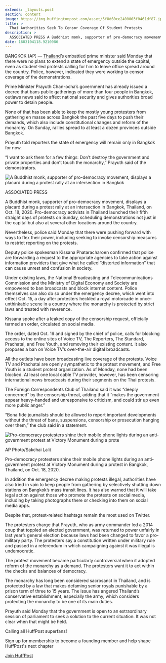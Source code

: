 ```yaml
--- 
extends: _layouts.post 
section: content 
image: https://img.huffingtonpost.com/asset/5f8d60ce2400003f0461df87.jpeg?cache=etbkd06uot&ops=1778_1000 
title: > 
  Thai Authorities Seek To Censor Coverage Of Student Protests 
description: > 
  ASSOCIATED PRESS A Buddhist monk, supporter of pro-democracy movement, displays a placard during a protest rally at an intersection in Bangkok, Thailand, on Oct. 18, 2020.Voice TV and Prachatai are openly sympathetic to the protest movement, and Free Youth is a student protest organization.At least one local cable TV provider, however, has been censoring international news broadcasts during their segments on the Thai protests.AP Photo/Sakchai Lalit Pro-democracy protesters shine their mobile phone lights during an anti-government protest at Victory Monument during a protest in Bangkok, Thailand, on Oct. 18, 2020.Prayuth said Monday that the government is open to an extraordinary session of parliament to seek a solution to the current situation. 
date: 1603104118.9210086 
--- 
```

<div><p>BANGKOK (AP) &#8212; <a href="https://www.huffpost.com/news/topic/thailand" target="_blank" rel="noopener noreferrer">Thailand</a>&#8217;s embattled prime minister said Monday that there were no plans to extend a state of emergency outside the capital, even as student-led protests calling for him to leave office spread around the country. Police, however, indicated they were working to censor coverage of the demonstrations.</p><p>Prime Minister Prayuth Chan-ocha&#8217;s government has already issued a decree that bans public gatherings of more than four people in Bangkok, outlaws news said to affect national security and gives authorities broad power to detain people.</p><p>None of that has been able to keep the mostly young protesters from gathering en masse across Bangkok the past five days to push their demands, which also include constitutional changes and reform of the monarchy. On Sunday, rallies spread to at least a dozen provinces outside Bangkok.</p><p>Prayuth told reporters the state of emergency will remain only in Bangkok for now.</p><p>&#8220;I want to ask them for a few things: Don&#8217;t destroy the government and private properties and don&#8217;t touch the monarchy,&#8221; Prayuth said of the demonstrators.</p>
<img class="image__src" src="https://img.huffingtonpost.com/asset/5f8d60ce2400003f0461df87.jpeg?cache=etbkd06uot&amp;ops=scalefit_720_noupscale" alt="A Buddhist monk, supporter of pro-democracy movement, displays a placard during a protest rally at an intersection in Bangkok">
<p class="image__meta-wrapper js-image-meta-wrapper">
<p class="image__credit">
<p>
ASSOCIATED PRESS
</p>
</p>

A Buddhist monk, supporter of pro-democracy movement, displays a placard during a protest rally at an intersection in Bangkok, Thailand, on Oct. 18, 2020. Pro-democracy activists in Thailand launched their fifth straight days of protests on Sunday, scheduling demonstrations not just in the capital but also at several other locations around the country.&#160;

</p>


<p>Nevertheless, police said Monday that there were pushing forward with ways to flex their power, including seeking to invoke censorship measures to restrict reporting on the protests.</p><p>Deputy police spokesman Kissana Phataracharoen confirmed that police are forwarding a request to the appropriate agencies to take action against information providers that give what he called &#8220;distorted information&#8221; that can cause unrest and confusion in society.</p><p>Under existing laws, the National Broadcasting and Telecommunications Commission and the Ministry of Digital Economy and Society are empowered to ban broadcasts and block internet content. Police themselves can also do so under the emergency decree, which went into effect Oct. 15, a day after protesters heckled a royal motorcade in once-unthinkable scene in a country where the monarchy is protected by strict laws and treated with reverence.</p><p>Kissana spoke after a leaked copy of the censorship request, officially termed an order, circulated on social media.</p><p>The order, dated Oct. 16 and signed by the chief of police, calls for blocking access to the online sites of Voice TV, The Reporters, The Standard, Prachatai, and Free Youth, and removing their existing content. It also proposes a ban on Voice TV&#8217;s over-the-air digital broadcasts.</p><p>All the outlets have been broadcasting live coverage of the protests. Voice TV and Prachatai are openly sympathetic to the protest movement, and Free Youth is a student protest organization. As of Monday, none had been blocked. At least one local cable TV provider, however, has been censoring international news broadcasts during their segments on the Thai protests.</p><p>The Foreign Correspondents Club of Thailand said it was &#8220;deeply concerned&#8221; by the censorship threat, adding that it &#8220;makes the government appear heavy-handed and unresponsive to criticism, and could stir up even more public anger.&#8221;</p><p>&#8220;Bona fide journalists should be allowed to report important developments without the threat of bans, suspensions, censorship or prosecution hanging over them,&#8221; the club said in a statement.</p>
<img class="image__src" src="https://img.huffingtonpost.com/asset/5f8d655c2900001503c6a352.jpeg?ops=scalefit_720_noupscale" alt="Pro-democracy protesters shine their mobile phone lights during an anti-government protest at Victory Monument during a prote">
<p class="image__meta-wrapper js-image-meta-wrapper">
<p class="image__credit">
<p>
AP Photo/Sakchai Lalit
</p>
</p>

Pro-democracy protesters shine their mobile phone lights during an anti-government protest at Victory Monument during a protest in Bangkok, Thailand, on Oct. 18, 2020.&#160;

</p>


<p>In addition the emergency decree making protests illegal, authorities have also tried in vain to keep people from gathering by selectively shutting down stations on Bangkok&#8217;s mass transit lines. It has also warned that it will take legal action against those who promote the protests on social media, including by taking photographs there or checking into them on social media apps.</p><p>Despite that, protest-related hashtags remain the most used on Twitter.</p><p>The protesters charge that Prayuth, who as army commander led a 2014 coup that toppled an elected government, was returned to power unfairly in last year&#8217;s general election because laws had been changed to favor a pro-military party. The protesters say a constitution written under military rule and passed in a referendum in which campaigning against it was illegal is undemocratic.</p><p>The protest movement became particularly controversial when it adopted reform of the monarchy as a demand. The protesters want it to act within the checks and balances of democracy.</p><p>The monarchy has long been considered sacrosanct in Thailand, and is protected by a law that makes defaming senior royals punishable by a prison term of three to 15 years. The issue has angered Thailand&#8217;s conservative establishment, especially the army, which considers protecting the monarchy to be one of its main duties.</p><p>Prayuth said Monday that the government is open to an extraordinary session of parliament to seek a solution to the current situation. It was not clear when that might be held.</p><p id="inline-newsletter_placeholder"></p>

<p class="inline-subscription-module__svg">

 

	


	
		
			
		
		
			
		
		
			
		
		
			
		
		
			
		
		
		
			
		
		
			
		
		
		
	



</p>
<p class="inline-subscription-module__title">Calling all HuffPost superfans!</p>
<p class="inline-subscription-module__description">Sign up for membership to become a founding member and help shape HuffPost's next chapter</p>
<a class="inline-subscription-module__button" href="https://login.huffpost.com/account/create?specId=usernameRegWithNoGender&amp;ncid=huffpost_epv1_vc5rcp5vulq">Join HuffPost</a>
<p class="teads-entry__content" id="teads-entry-desktop">


</p>
</div>